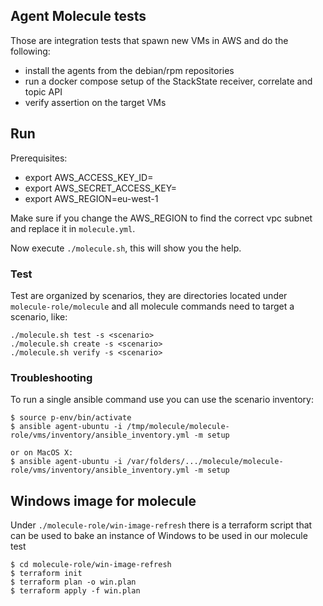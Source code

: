 Agent Molecule tests
--------------------

Those are integration tests that spawn new VMs in AWS and do the following:

* install the agents from the debian/rpm repositories
* run a docker compose setup of the StackState receiver, correlate and topic API
* verify assertion on the target VMs

## Run

Prerequisites:

* export AWS_ACCESS_KEY_ID=
* export AWS_SECRET_ACCESS_KEY=
* export AWS_REGION=eu-west-1

Make sure if you change the AWS_REGION to find the correct vpc subnet and replace it in `molecule.yml`.

Now execute `./molecule.sh`, this will show you the help.

### Test

Test are organized by scenarios, they are directories located under `molecule-role/molecule` and all molecule commands need to target a scenario, like:

    ./molecule.sh test -s <scenario>
    ./molecule.sh create -s <scenario>
    ./molecule.sh verify -s <scenario>

### Troubleshooting

To run a single ansible command use you can use the scenario inventory:

    $ source p-env/bin/activate
    $ ansible agent-ubuntu -i /tmp/molecule/molecule-role/vms/inventory/ansible_inventory.yml -m setup
    
    or on MacOS X:
    $ ansible agent-ubuntu -i /var/folders/.../molecule/molecule-role/vms/inventory/ansible_inventory.yml -m setup


## Windows image for molecule

Under `./molecule-role/win-image-refresh` there is a terraform script that can be used to bake an instance of Windows to be used in our molecule test

    $ cd molecule-role/win-image-refresh
    $ terraform init
    $ terraform plan -o win.plan
    $ terraform apply -f win.plan
